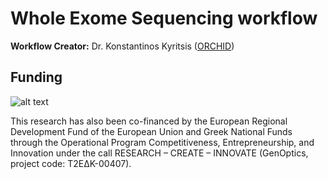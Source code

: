# Whole Exome Sequencing workflow

**Workflow Creator:** Dr. Konstantinos Kyritsis ([ORCHID](https://orcid.org/0000-0001-8035-341X))

## Funding
![alt text](https://genoptics.github.io/assets/img/logo.png "GenOptics")

This research has also been co-financed by the European Regional Development Fund of the European Union and Greek National Funds through the Operational Program Competitiveness, Entrepreneurship, and Innovation under the call RESEARCH – CREATE – INNOVATE (GenOptics, project code: T2EΔK-00407).
